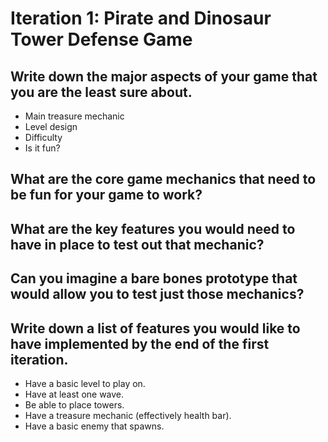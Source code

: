 # Iteration 1: Pirate and Dinosaur Tower Defense Game

## Write down the major aspects of your game that you are the least sure about.
* Main treasure mechanic
* Level design
* Difficulty
* Is it fun?

## What are the core game mechanics that need to be fun for your game to work?

## What are the key features you would need to have in place to test out that mechanic?

## Can you imagine a bare bones prototype that would allow you to test just those mechanics?

## Write down a list of features you would like to have implemented by the end of the first iteration.
* Have a basic level to play on.
* Have at least one wave.
* Be able to place towers.
* Have a treasure mechanic (effectively health bar).
* Have a basic enemy that spawns.
